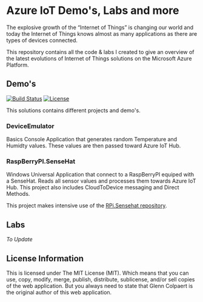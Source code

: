 Azure IoT Demo's, Labs and more
=================================

The explosive growth of the “Internet of Things” is changing our world and today the Internet of Things knows almost as many applications as there are types of devices connected.

This repository contains all the code & labs I created to give an overview of the latest evolutions of Internet of Things solutions on the Microsoft Azure Platform.

## Demo's

[![Build Status](https://travis-ci.org/GlennColpaert/IoTDemos.svg?branch=master)](https://travis-ci.org/GlennColpaert/IoTDemos)
[![License](https://img.shields.io/github/license/mashape/apistatus.svg)](https://github.com/CoditEU/application-insights-connector/blob/master/LICENSE)

This solutions contains different projects and demo's.

### **DeviceEmulator** ###

Basics Console Application that generates random Temperature and Humidty values. These values are then passed toward Azure IoT Hub.

### **RaspBerryPI.SenseHat** ###

Windows Universal Application that connect to a RaspBerryPI equiped with a SenseHat. Reads all sensor values and processes them towards Azure IoT Hub. This project also includes CloudToDevice messaging and Direct Methods.

This project makes intensive use of the [RPi.Sensehat repository](https://github.com/emmellsoft/RPi.SenseHat).

## Labs

*To Update*


## License Information
This is licensed under The MIT License (MIT). Which means that you can use, copy, modify, merge, publish, distribute, sublicense, and/or sell copies of the web application. But you always need to state that Glenn Colpaert is the original author of this web application.